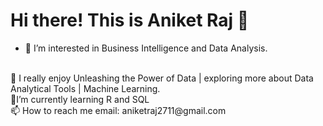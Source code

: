 # Hi there! This is Aniket Raj 👋 



 - 👀 I’m interested in Business Intelligence and Data Analysis.<br>
 <br>
🌱 I really enjoy Unleashing the Power of Data | exploring more about Data Analytical Tools | Machine Learning.
<br>
 💪I’m currently learning R and SQL
 <br>
 📫 How to reach me email: aniketraj2711@gmail.com
<!--
**Aniket-Raj7/Aniket-Raj7** is a ✨ _special_ ✨ repository because its `README.md` (this file) appears on your GitHub profile.

Here are some ideas to get you started:

- 🔭 I’m currently working on ...
- 🌱 I’m currently learning ...
- 👯 I’m looking to collaborate on ...
- 🤔 I’m looking for help with ...
- 💬 Ask me about ...
- 📫 How to reach me: ...
- 😄 Pronouns: ...
- ⚡ Fun fact: ...
-->
